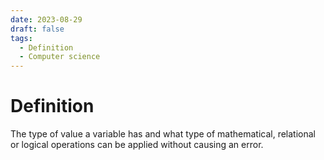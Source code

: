 ```yaml
---
date: 2023-08-29
draft: false
tags:
  - Definition
  - Computer science 
---
```


# Definition

The type of value a variable has and what type of mathematical, relational or logical operations can be applied without causing an error.